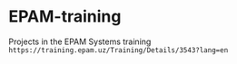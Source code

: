 # EPAM-training
Projects in the EPAM Systems training
`https://training.epam.uz/Training/Details/3543?lang=en`
<a href="https://training.epam.uz/Training/Details/3543?lang=en"></a>
